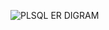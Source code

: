 ![PLSQL ER DIGRAM](https://github.com/user-attachments/assets/c42a2935-adc0-4b4b-9373-ebc265ae25a0)
